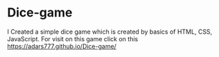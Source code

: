# Dice-game
I Created a simple dice game which is created by basics of HTML, CSS, JavaScript.
For visit on this game click on this https://adars777.github.io/Dice-game/
